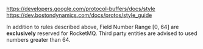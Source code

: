 https://developers.google.com/protocol-buffers/docs/style
https://dev.bostondynamics.com/docs/protos/style_guide

In addition to rules described above, Field Number Range [0, 64] are **exclusively** reserved for RocketMQ. 
Third party entities are advised to used numbers greater than 64.